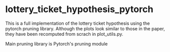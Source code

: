 # lottery_ticket_hypothesis_pytorch
This is a full implementation of the lottery ticket hypothesis using the pytorch pruning library. Although the plots look similar to those in the paper, they have been recomputed from scrach in plot_utils.py. 

Main pruning library is Pytorch's pruning module 
